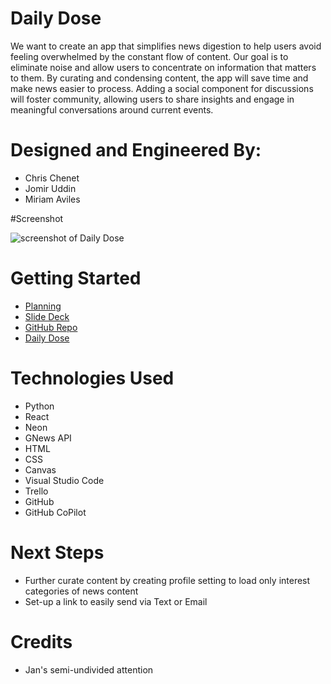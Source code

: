 # Daily Dose 

We want to create an app that simplifies news digestion to help users avoid feeling overwhelmed by the constant flow of content. Our goal is to eliminate noise and allow users to concentrate on information that matters to them. By curating and condensing content, the app will save time and make news easier to process. Adding a social component for discussions will foster community, allowing users to share insights and engage in meaningful conversations around current events.

# Designed and Engineered By: 
- Chris Chenet
- Jomir Uddin
- Miriam Aviles 

#Screenshot 

![screenshot of Daily Dose](https://i.imgur.com/fN6FF4m.png)

# Getting Started

- [Planning](https://trello.com/b/Pib0DgZQ/daily-dose)
- [Slide Deck](https://docs.google.com/presentation/d/1yz3IqKM6kp2C2Jro0vTILpfD_SOkSTotYfhWDYF7cyY/edit?usp=sharing)
- [GitHub Repo](https://github.com/maviles7/dailydose)
- [Daily Dose](https://dailydose-f0c774bd923d.herokuapp.com/)

# Technologies Used

- Python 
- React 
- Neon
- GNews API 
- HTML 
- CSS
- Canvas
- Visual Studio Code
- Trello 
- GitHub
- GitHub CoPilot

# Next Steps

- Further curate content by creating profile setting to load only interest categories of news content 
- Set-up a link to easily send via Text or Email

# Credits 
- Jan's semi-undivided attention